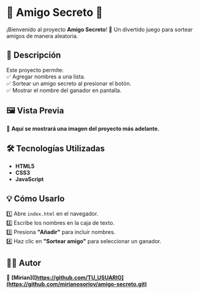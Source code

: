 # 🎁 Amigo Secreto 🎁  

¡Bienvenido al proyecto **Amigo Secreto**! 🎉 Un divertido juego para sortear amigos de manera aleatoria.  

## 🚀 Descripción  
Este proyecto permite:  
✅ Agregar nombres a una lista.  
✅ Sortear un amigo secreto al presionar el botón.  
✅ Mostrar el nombre del ganador en pantalla.  

## 🖼️ Vista Previa  
📌 **Aquí se mostrará una imagen del proyecto más adelante.**  

## 🛠️ Tecnologías Utilizadas  
- **HTML5**  
- **CSS3**  
- **JavaScript**  


## 💡 Cómo Usarlo  
1️⃣ Abre `index.html` en el navegador.  
2️⃣ Escribe los nombres en la caja de texto.  
3️⃣ Presiona **"Añadir"** para incluir nombres.  
4️⃣ Haz clic en **"Sortear amigo"** para seleccionar un ganador.  

## 👨‍💻 Autor  
📌 **[Mirian]([https://github.com/TU_USUARIO](https://github.com/mirianosoriov/amigo-secreto.git)**  


